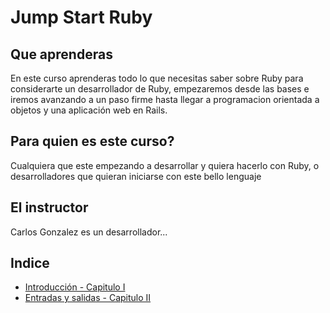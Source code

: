 # Jump Start Ruby

## Que aprenderas

En este curso aprenderas todo lo que necesitas saber sobre Ruby para considerarte un desarrollador de Ruby, empezaremos desde las bases e iremos avanzando a un paso firme hasta llegar a programacion orientada a objetos y una aplicación web en Rails.

## Para quien es este curso?

Cualquiera que este empezando a desarrollar y quiera hacerlo con Ruby, o desarrolladores que quieran iniciarse con este bello lenguaje

## El instructor

Carlos Gonzalez es un desarrollador...

## Indice

- [Introducción - Capitulo I](./001.md)
- [Entradas y salidas - Capitulo II](./002.md)
